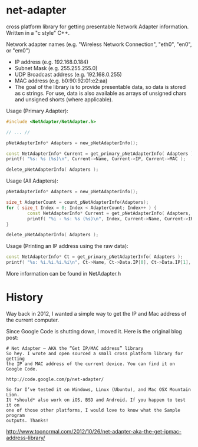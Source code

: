 # net-adapter
cross platform library for getting presentable Network Adapter information. Written in a "c style" C++.

Network adapter names (e.g. "Wireless Network Connection", "eth0", "en0", or "em0")
* IP address (e.g. 192.168.0.184)
* Subnet Mask (e.g. 255.255.255.0)
* UDP Broadcast address (e.g. 192.168.0.255)
* MAC address (e.g. b0:90:92:01:e2:aa)
* The goal of the library is to provide presentable data, so data is stored as c strings. For use, data is also available as arrays of unsigned chars and unsigned shorts (where applicable).

Usage (Primary Adapter):

```c++
#include <NetAdapter/NetAdapter.h>                                              // Or wherever you put it //

// ... //

pNetAdapterInfo* Adapters = new_pNetAdapterInfo();                              // Many Adapters (hence the "p") //

const NetAdapterInfo* Current = get_primary_pNetAdapterInfo( Adapters );        // One Adapter (no "p") //
printf( "%s: %s (%s)\n", Current->Name, Current->IP, Current->MAC );

delete_pNetAdapterInfo( Adapters );                                             // Cleanup //
```

Usage (All Adapters):

```c++
pNetAdapterInfo* Adapters = new_pNetAdapterInfo();

size_t AdapterCount = count_pNetAdapterInfo(Adapters);                          // Count the Adapters //
for ( size_t Index = 0; Index < AdapterCount; Index++ ) {
        const NetAdapterInfo* Current = get_pNetAdapterInfo( Adapters, Index ); // get_, not get_primary_ //
        printf( "%i - %s: %s (%s)\n", Index, Current->Name, Current->IP, Current->MAC );
}

delete_pNetAdapterInfo( Adapters );
```

Usage (Printing an IP address using the raw data):

```c++
const NetAdapterInfo* Ct = get_primary_pNetAdapterInfo( Adapters );
printf( "%s: %i.%i.%i.%i\n", Ct->Name, Ct->Data.IP[0], Ct->Data.IP[1], Ct->Data.IP[2], Ct->Data.IP[3] );
```
More information can be found in NetAdapter.h


# History

Way back in 2012, I wanted a simple way to get the IP and Mac address of the current computer. 

Since Google Code is shutting down, I moved it. Here is the original blog post:

```
# Net Adapter – AKA the “Get IP/MAC address” library
So hey. I wrote and open sourced a small cross platform library for getting 
the IP and MAC address of the current device. You can find it on Google Code.

http://code.google.com/p/net-adapter/

So far I’ve tested it on Windows, Linux (Ubuntu), and Mac OSX Mountain Lion.
It *should* also work on iOS, BSD and Android. If you happen to test it on 
one of those other platforms, I would love to know what the Sample program 
outputs. Thanks!
```
http://www.toonormal.com/2012/10/26/net-adapter-aka-the-get-ipmac-address-library/
